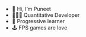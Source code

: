 - 👋 Hi, I’m Puneet
- 🧑🏻‍💻 Quantitative Developer
- 🌱 Progressive learner
- 🕹 FPS games are love

<!---
r-puneet/r-puneet is a ✨ special ✨ repository because its `README.md` (this file) appears on your GitHub profile.
You can click the Preview link to take a look at your changes.
--->
